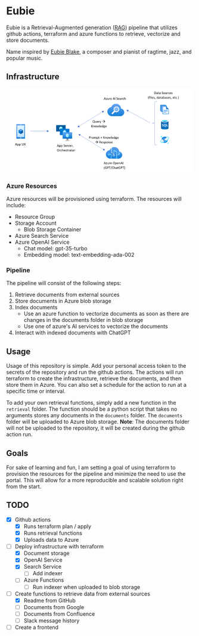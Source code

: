 # Eubie

Eubie is a Retrieval-Augmented generation ([RAG](https://en.wikipedia.org/wiki/Prompt_engineering#Retrieval-augmented_generation)) pipeline that utilizes github actions, terraform and azure functions to retrieve, vectorize and store documents.

Name inspired by [Eubie Blake](https://en.wikipedia.org/wiki/Eubie_Blake), a composer and pianist of ragtime, jazz, and popular music.

## Infrastructure

![Architecture Diagram](.github/images/architecture-diagram.png)

### Azure Resources

Azure resources will be provisioned using terraform. The resources will include:

- Resource Group
- Storage Account
  - Blob Storage Container
- Azure Search Service
- Azure OpenAI Service
  - Chat model: gpt-35-turbo
  - Embedding model: text-embedding-ada-002

### Pipeline

The pipeline will consist of the following steps:

1. Retrieve documents from external sources
2. Store documents in Azure blob storage
3. Index documents
    - Use an azure function to vectorize documents as soon as there are changes in the documents folder in blob storage
    - Use one of azure's AI services to vectorize the documents
4. Interact with indexed documents with ChatGPT

## Usage

Usage of this repository is simple. Add your personal access token to the secrets of the repository and run the github actions. The actions will run terraform to create the infrastructure, retrieve the documents, and then store them in Azure. You can also set a schedule for the action to run at a specific time or interval.

To add your own retrieval functions, simply add a new function in the `retrieval` folder. The function should be a python script that takes no arguments stores any documents in the `documents` folder. The `documents` folder will be uploaded to Azure blob storage. **Note**: The documents folder will not be uploaded to the repository, it will be created during the github action run.

## Goals

For sake of learning and fun, I am setting a goal of using terraform to provision the resources for the pipeline and minimize the need to use the portal. This will allow for a more reproducible and scalable solution right from the start.

## TODO

- [x] Github actions
    - [x] Runs terraform plan / apply
    - [x] Runs retrieval functions
    - [x] Uploads data to Azure
- [ ] Deploy infrastructure with terraform
    - [x] Document storage
    - [x] OpenAI Service
    - [x] Search Service
        - [ ] Add indexer
    - [ ] Azure Functions
        - [ ] Run indexer when uploaded to blob storage
- [ ] Create functions to retrieve data from external sources
    - [x] Readme from GitHub
    - [ ] Documents from Google
    - [ ] Documents from Confluence
    - [ ] Slack message history
- [ ] Create a frontend
